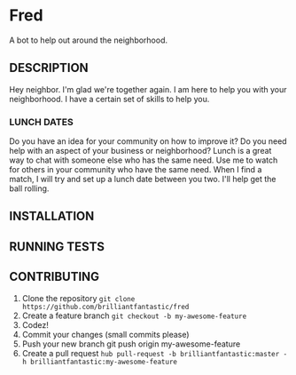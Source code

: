 Fred
====

A bot to help out around the neighborhood.

## DESCRIPTION

Hey neighbor. I'm glad we're together again. I am here to help you with your neighborhood. I have a certain set of skills to help you.

### LUNCH DATES

Do you have an idea for your community on how to improve it? Do you need help with an aspect of your business or neighborhood? Lunch is a great way to chat with someone else who has the same need. Use me to watch for others in your community who have the same need. When I find a match, I will try and set up a lunch date between you two. I'll help get the ball rolling.

## INSTALLATION

## RUNNING TESTS

## CONTRIBUTING

1. Clone the repository `git clone https://github.com/brilliantfantastic/fred`
1. Create a feature branch `git checkout -b my-awesome-feature`
1. Codez!
1. Commit your changes (small commits please)
1. Push your new branch git push origin my-awesome-feature
1. Create a pull request `hub pull-request -b brilliantfantastic:master -h brilliantfantastic:my-awesome-feature`
